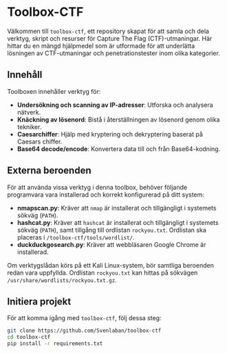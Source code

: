 # Toolbox-CTF

Välkommen till `toolbox-ctf`, ett repository skapat för att samla och dela verktyg, skript och resurser för Capture The Flag (CTF)-utmaningar. Här hittar du en mängd hjälpmedel som är utformade för att underlätta lösningen av CTF-utmaningar och penetrationstester inom olika kategorier.

## Innehåll

Toolboxen innehåller verktyg för:

- **Undersökning och scanning av IP-adresser**: Utforska och analysera nätverk.
- **Knäckning av lösenord**: Bistå i återställningen av lösenord genom olika tekniker.
- **Caesarchiffer**: Hjälp med kryptering och dekryptering baserat på Caesars chiffer.
- **Base64 decode/encode**: Konvertera data till och från Base64-kodning.

## Externa beroenden

För att använda vissa verktyg i denna toolbox, behöver följande programvara vara installerad och korrekt konfigurerad på ditt system:

- **nmapscan.py**: Kräver att `nmap` är installerat och tillgängligt i systemets sökväg (`PATH`).
- **hashcat.py**: Kräver att `hashcat` är installerat och tillgängligt i systemets sökväg (`PATH`), samt tillgång till ordlistan `rockyou.txt`. Ordlistan ska placeras i `/toolbox-ctf/tools/wordlist/`.
- **duckduckgosearch.py**: Kräver att webbläsaren Google Chrome är installerad.

Om verktygslådan körs på ett Kali Linux-system, bör samtliga beroenden redan vara uppfyllda. Ordlistan `rockyou.txt` kan hittas på sökvägen `/usr/share/wordlists/rockyou.txt.gz`.

## Initiera projekt

För att komma igång med `toolbox-ctf`, följ dessa steg:

```bash
git clone https://github.com/Svenlaban/toolbox-ctf
cd toolbox-ctf
pip install -r requirements.txt
